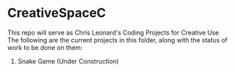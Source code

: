 # CreativeSpaceC
This repo will serve as Chris Leonard's Coding Projects for Creative Use
The following are the current projects in this folder, along with the status of work to be done on them:
1. Snake Game (Under Construction)